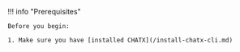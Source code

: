 !!! info "Prerequisites"

    Before you begin:
    
    1. Make sure you have [installed CHATX](/install-chatx-cli.md)